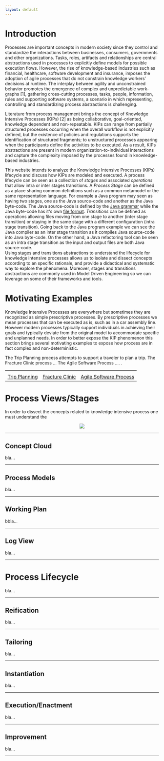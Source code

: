 ```yaml
---
layout: default
---
```


# Introduction

Processes are important concepts in modern society since they control and standardize the interactions between businesses, consumers, governments and other organizations. Tasks, roles, artifacts and relationships are central abstractions used in processes to explicitly define models for possible execution flows. However, the rise of knowledge-based industries such as financial, healthcare, software development and insurance, imposes the adoption of agile processes that do not constrain knowledge workers’ decisions at runtime. The interplay between agility and unconstrained behavior promotes the emergence of complex and unpredictable work-graphs [1], gathering cross-cutting processes, tasks, people, information, rules and supporting software systems, a scenario in which representing, controlling and standardizing process abstractions is challenging.

Literature from process management brings the concept of Knowledge Intensive Processes (KIPs) [2] as being collaborative, goal-oriented, knowledge dependent and non-repeatable. KIPs can range from partially structured processes occurring when the overall workflow is not explicitly defined, but the existence of policies and regulations supports the identification of structured fragments; to unstructured processes appearing when the participants define the activities to be executed. As a result, KIPs abstractions are present in modern organization-to-individual interactions and capture the complexity imposed by the processes found in knowledge-based industries.

This website intends to analyze the Knowledge Intensive Processes (KIPs) lifecycle and discuss how KIPs are modeled and executed. A process lifecycle can be seen as a collection of _stages_ and associated _operations_ that allow intra or inter stages transitions. A _Process Stage_ can be defined as a place sharing common definitions such as a common metamodel or the same representation language. For example a Java program may seen as having two stages, one as the Java source-code and another as the Java byte-code. The Java source-code is defined by the [Java grammar](https://docs.oracle.com/javase/specs/jls/se7/html/jls-18.html) while the Java byte-code has it's own [file format](https://docs.oracle.com/javase/specs/jvms/se7/html/jvms-4.html).
 _Transitions_  can be defined as operations allowing files moving from one stage to another (inter stage transition) or staying in the same stage with a different configuration (intra stage transition). Going back to the Java program example we can see the Java compiler as an inter stage transition as it compiles Java source-code into Java byte-code. On the other hand, a Java refactoring tool can be seen as an intra stage transition as the input and output files are both Java source-code.  
 Using stages and transitions abstractions to understand the lifecycle for knowledge intensive processes allows us to isolate and dissect concepts according to an specific rationale, and provide a didactical and systematic way to explore the phenomena. Moreover, stages and transitions abstractions are commonly used in Model Driven Engineering so we can leverage on some of their frameworks and tools.    


# Motivating Examples

Knowledge Intensive Processes are everywhere but sometimes they are recognized as simple prescriptive processes. By prescriptive processes we mean processes that can be executed as is, such as in a car assembly line. However modern processes typically support individuals in achieving their goals and typically deviate from the original model to accommodate specific and unplanned needs. In order to better expose the KIP phenomenon this section brings several motivating examples to expose how process are in fact complex and non-deterministic.

The Trip Planning process attempts to support a traveler to plan a trip.
The Fracture Clinic process ...
The Agile Software Process ....
.


<table style="width:100%">
  <tr>
    <th></th>
    <th></th>
    <th></th>
  </tr>
  <tr>
    <td><center><a href="./trip_plan/tp_bigpicture.html">Trip Planning</a></center></td>
    <td><center><a href="https://www.w3schools.com/">Fracture Clinic</a></center></td>
    <td><center><a href="https://www.w3schools.com/">Agile Software Process</a></center></td>
  </tr>
</table>




# Process Views/Stages


In order to dissect the concepts related to knowledge intensive process one must understand the

<center>
<img src="https://docs.google.com/drawings/d/e/2PACX-1vTScmjPsEwlmqBdLHqHoU6OJ50CdaebiubPnxCxGSQ0ZfJZTWQaX8T7bH9XyBlc6--0iDwEQCyjrw9L/pub?w=525&amp;h=620">
</center>

***

## Concept Cloud

bla...

***

## Process Models

bla...

***

## Working Plan

bbla...

***

## Log View

bla...

***


# Process Lifecycle

bla...

***

## Reification

bla...

***

## Tailoring

bla...

***

## Instantiation

bla...

***

## Execution/Enactment

bla...

***

## Improvement

bla...

***
